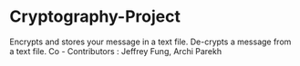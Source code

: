 # Cryptography-Project
Encrypts and stores your message in a text file. De-crypts a message from a text file.
Co - Contributors : Jeffrey Fung, Archi Parekh
